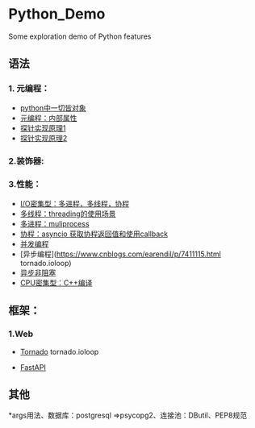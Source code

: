 # Python_Demo
Some exploration demo of Python features

## 语法

### 1. 元编程：
- [python中一切皆对象](https://juejin.cn/post/6844903640931680264)
- [元编程：内部属性]()
- [探针实现原理1](https://mozillazg.com/2016/04/apm-python-agent-principle.html)
- [探针实现原理2](https://www.jianshu.com/p/312859cb5187)


### 2.装饰器:

### 3.性能：
- [I/O密集型：多进程，多线程，协程]()
- [多线程：threading的使用场景]()
- [多进程：muliprocess]()
- [协程：asyncio 获取协程返回值和使用callback](https://www.cnblogs.com/callyblog/p/11216961.html)
- [并发编程]()
- [异步编程](https://www.cnblogs.com/earendil/p/7411115.html
tornado.ioloop)
- [异步非阻塞](https://juejin.cn/post/6844903461952159752#heading-0)
- [CPU密集型：C++编译]()



## 框架：

### 1.Web
- [Tornado](https://www.osgeo.cn/tornado/index.html)
  tornado.ioloop

- [FastAPI](https://fastapi.tiangolo.com/)

## 其他
*args用法、数据库：postgresql =>psycopg2、连接池：DButil、PEP8规范
